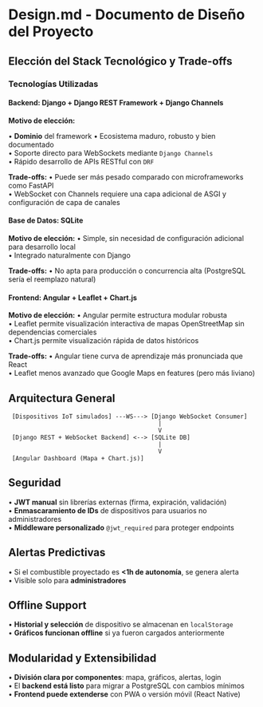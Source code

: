 # Design.md - Documento de Diseño del Proyecto

## Elección del Stack Tecnológico y Trade-offs

### Tecnologías Utilizadas

#### Backend: Django + Django REST Framework + Django Channels

**Motivo de elección:**

• **Dominio** del framework 
• Ecosistema maduro, robusto y bien documentado  
• Soporte directo para WebSockets mediante `Django Channels`  
• Rápido desarrollo de APIs RESTful con `DRF`  

**Trade-offs:**
• Puede ser más pesado comparado con microframeworks como FastAPI  
• WebSocket con Channels requiere una capa adicional de ASGI y configuración de capa de canales  

#### Base de Datos: SQLite

**Motivo de elección:**
• Simple, sin necesidad de configuración adicional para desarrollo local  
• Integrado naturalmente con Django  

**Trade-offs:**
• No apta para producción o concurrencia alta (PostgreSQL sería el reemplazo natural)  

#### Frontend: Angular + Leaflet + Chart.js

**Motivo de elección:**
• Angular permite estructura modular robusta  
• Leaflet permite visualización interactiva de mapas OpenStreetMap sin dependencias comerciales  
• Chart.js permite visualización rápida de datos históricos  

**Trade-offs:**
• Angular tiene curva de aprendizaje más pronunciada que React  
• Leaflet menos avanzado que Google Maps en features (pero más liviano)  

## Arquitectura General

```
 [Dispositivos IoT simulados] ---WS---> [Django WebSocket Consumer]
                                          |
                                          V
 [Django REST + WebSocket Backend] <--> [SQLite DB]
                                          |
                                          V
 [Angular Dashboard (Mapa + Chart.js)]
```

## Seguridad

• **JWT manual** sin librerías externas (firma, expiración, validación)  
• **Enmascaramiento de IDs** de dispositivos para usuarios no administradores  
• **Middleware personalizado** `@jwt_required` para proteger endpoints  

## Alertas Predictivas

• Si el combustible proyectado es **<1h de autonomía**, se genera alerta  
• Visible solo para **administradores**  

## Offline Support

• **Historial y selección** de dispositivo se almacenan en `localStorage`  
• **Gráficos funcionan offline** si ya fueron cargados anteriormente  

## Modularidad y Extensibilidad

• **División clara por componentes**: mapa, gráficos, alertas, login  
• El **backend está listo** para migrar a PostgreSQL con cambios mínimos  
• **Frontend puede extenderse** con PWA o versión móvil (React Native)